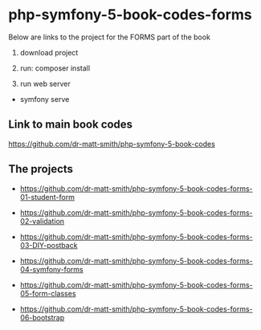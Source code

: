 # php-symfony-5-book-codes-forms

Below are links to the project for the FORMS part of the book

1. download project

1. run: composer install

1. run web server

  - symfony serve

## Link to main book codes

https://github.com/dr-matt-smith/php-symfony-5-book-codes

## The projects

- https://github.com/dr-matt-smith/php-symfony-5-book-codes-forms-01-student-form

- https://github.com/dr-matt-smith/php-symfony-5-book-codes-forms-02-validation

- https://github.com/dr-matt-smith/php-symfony-5-book-codes-forms-03-DIY-postback

- https://github.com/dr-matt-smith/php-symfony-5-book-codes-forms-04-symfony-forms

- https://github.com/dr-matt-smith/php-symfony-5-book-codes-forms-05-form-classes

- https://github.com/dr-matt-smith/php-symfony-5-book-codes-forms-06-bootstrap


